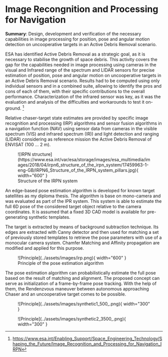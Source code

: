 # Image Recongnition and Processing for Navigation

**Summary**: Design, development and verification of the necessary capabilities in image processing for position, pose and angular motion detection on uncooperative targets in an Active Debris Removal scenario.

ESA has identified Active Debris Removal as a strategic goal, as it is necessary to stabilise the growth of space debris. This activity covers the gap for the capabilities needed in image processing using cameras in the visual and Infrared range of the spectrum and LIDAR sensors for precise estimation of position, pose and angular motion on uncooperative targets in an Active Debris Removal scenario. Results had to be computed using only individual sensors and in a combined suite, allowing to identify the pros and cons of each of them, with their specific contributions to the overall performance. Characterization of the infrared sensor was key, as it was the evaluation and analysis of the difficulties and workarounds to test it on-ground. [^1]

Relative chaser-target state estimates are provided by specific image recognition and processing (IRP) algorithms and sensor fusion algorithms in a navigation function (NAV) using sensor data from cameras in the visible spectrum (VIS) and infrared spectrum (IR)) and light detection and ranging (LIDAR) considering as reference mission the Active Debris Removal of ENVISAT (100 … 2 m).

<figure markdown>
  ![IRPN structure](https://www.esa.int/var/esa/storage/images/esa_multimedia/images/2018/04/irpn6_structure_of_the_irpn_system/17459963-1-eng-GB/IRPN6_Structure_of_the_IRPN_system_pillars.jpg){ width="600" }
  <figcaption>Structure of the IRPN system</figcaption>
</figure>

An edge-based pose estimation algorithm is developed for known target satellites as my diploma thesis. The algorithm is base on mono-camera and was evaluated as part of the IPR system.
This system is able to estimate the full 6D pose of the considered target object relative to the camera coordinates. It is assumed that a fixed 3D CAD model is available
for pre-generating synthetic templates.

The target is extracted by means of background subtraction technique. Its edges are extracted with Canny detector and then used for matching a set of previously stored templates to retrieve the pose parameters with use of a monocular camera system. Chamfer Matching and Affinity propagation are modified and applied for this purpose.

<figure markdown>
  ![Principle](../assets/images/irp.png){ width="600" }
  <figcaption>Principle of the pose estimation algorithm</figcaption>
</figure>

The pose estimation algorithm can probabilistically estimate the full pose based on the result of matching and alignment. The proposed concept can serve as initialization of a frame-by-frame pose tracking. With the help of them, the Rendenzvous maneuver between autonomous approaching Chaser and an uncooperative target comes to be possible.

<figure markdown>
  ![Principle](../assets/images/synthetic1_500_.png){ width="300" }
</figure>
<figure markdown>
  ![Principle](../assets/images/synthetic2_3500_.png){ width="300" }
</figure>

[^1]: https://www.esa.int/Enabling_Support/Space_Engineering_Technology/Shaping_the_Future/Image_Recognition_and_Processing_for_Navigation_IRPN
